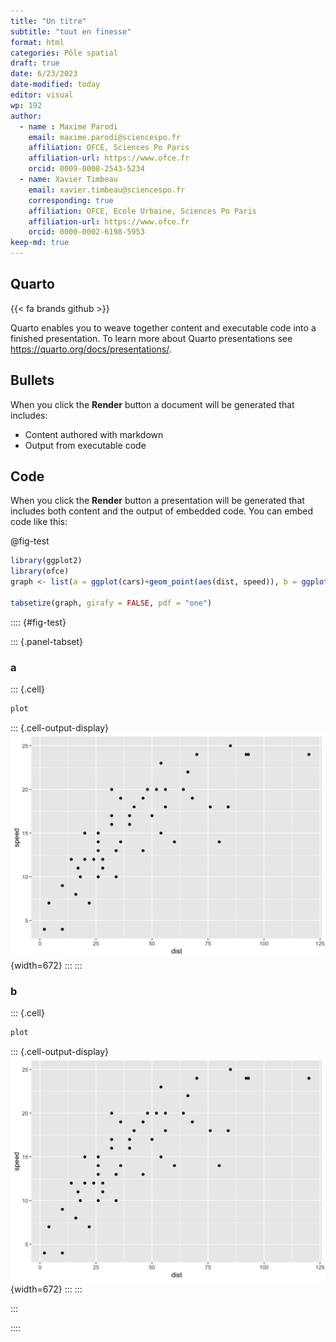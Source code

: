 ```yaml
---
title: "Un titre"
subtitle: "tout en finesse"
format: html
categories: Pôle spatial
draft: true
date: 6/23/2023
date-modified: today
editor: visual
wp: 192
author: 
  - name : Maxime Parodi
    email: maxime.parodi@sciencespo.fr
    affiliation: OFCE, Sciences Po Paris
    affiliation-url: https://www.ofce.fr
    orcid: 0009-0008-2543-5234
  - name: Xavier Timbeau
    email: xavier.timbeau@sciencespo.fr
    corresponding: true
    affiliation: OFCE, Ecole Urbaine, Sciences Po Paris
    affiliation-url: https://www.ofce.fr
    orcid: 0000-0002-6198-5953
keep-md: true
---
```


## Quarto

{{< fa brands github >}}

Quarto enables you to weave together content and executable code into a finished presentation. To learn more about Quarto presentations see <https://quarto.org/docs/presentations/>.

## Bullets

When you click the **Render** button a document will be generated that includes:

-   Content authored with markdown
-   Output from executable code

## Code

When you click the **Render** button a presentation will be generated that includes both content and the output of embedded code. You can embed code like this:

@fig-test


```{.r .cell-code}
library(ggplot2)
library(ofce)
graph <- list(a = ggplot(cars)+geom_point(aes(dist, speed)), b = ggplot(cars)+geom_point(aes(dist, speed)))

tabsetize(graph, girafy = FALSE, pdf = "one")
```

:::: {#fig-test} 

::: {.panel-tabset} 

### a


::: {.cell}

```{.r .cell-code}
plot 
```

::: {.cell-output-display}
![](prs_files/figure-html/4c113f9d-1-1.png){width=672}
:::
:::



### b


::: {.cell}

```{.r .cell-code}
plot 
```

::: {.cell-output-display}
![](prs_files/figure-html/4c113f9d-2-1.png){width=672}
:::
:::



:::



::::
